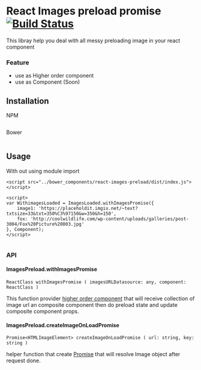 # React Images preload promise [![Build Status](https://travis-ci.org/zapkub/react-images-preload.svg?branch=master)](https://travis-ci.org/zapkub/react-images-preload)

This libray help you deal with all messy preloading image in your react component

### Feature
 - use as Higher order component
 - use as Component (Soon)

## Installation
NPM
```

```
Bower
```
```

## Usage
With out using module import
```
<script src="../bower_components/react-images-preload/dist/index.js"></script>

<script>
var WithimagesLoaded = ImagesLoaded.withImagesPromise({
    image1: 'https://placeholdit.imgix.net/~text?txtsize=33&txt=350%C3%97150&w=350&h=150',
    fox: 'http://coolwildlife.com/wp-content/uploads/galleries/post-3004/Fox%20Picture%20003.jpg'
}, Component);
</script>
```

```
```


### API 

#### ImagesPreload.withImagesPromise

```
ReactClass withImagesPromise ( imagesURLDatasource: any, component: ReactClass ) 
```

This function provider [higher order component](https://medium.com/@franleplant/react-higher-order-components-in-depth-cf9032ee6c3e) that will receive collection of image url an composite component then do preload state and update composite component props.

#### ImagesPreload.createImageOnLoadPromise

```
Promise<HTMLImageElement> createImageOnLoadPromise ( url: string, key: string ) 
```

helper function that create [Promise](https://developer.mozilla.org/en/docs/Web/JavaScript/Reference/Global_Objects/Promise) that will resolve Image object after request done.

